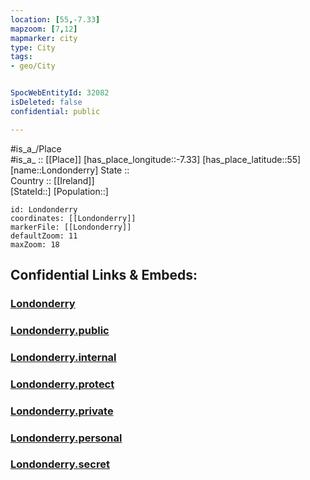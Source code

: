```yaml
---
location: [55,-7.33] 
mapzoom: [7,12] 
mapmarker: city 
type: City
tags:
- geo/City


SpocWebEntityId: 32082
isDeleted: false
confidential: public

---
```

#is_a_/Place  
#is_a_ :: [[Place]] 
[has_place_longitude::-7.33] 
[has_place_latitude::55] 
[name::Londonderry] 
State ::  
Country :: [[Ireland]]  
[StateId::] 
[Population::] 



```leaflet
id: Londonderry
coordinates: [[Londonderry]] 
markerFile: [[Londonderry]] 
defaultZoom: 11 
maxZoom: 18
```


## Confidential Links & Embeds: 

### [Londonderry](/_Standards/Earth/Continent/Europe/Europe~North/UK/Ireland~North/counties~Ireland~North/Derry-City_and_Strabane/cities~DerryCityandStrabane/Derry/cities~Derry/Londonderry.md) 

### [Londonderry.public](/_public/Earth/Continent/Europe/Europe~North/UK/Ireland~North/counties~Ireland~North/Derry-City_and_Strabane/cities~DerryCityandStrabane/Derry/cities~Derry/Londonderry.public.md) 

### [Londonderry.internal](/_internal/Earth/Continent/Europe/Europe~North/UK/Ireland~North/counties~Ireland~North/Derry-City_and_Strabane/cities~DerryCityandStrabane/Derry/cities~Derry/Londonderry.internal.md) 

### [Londonderry.protect](/_protect/Earth/Continent/Europe/Europe~North/UK/Ireland~North/counties~Ireland~North/Derry-City_and_Strabane/cities~DerryCityandStrabane/Derry/cities~Derry/Londonderry.protect.md) 

### [Londonderry.private](/_private/Earth/Continent/Europe/Europe~North/UK/Ireland~North/counties~Ireland~North/Derry-City_and_Strabane/cities~DerryCityandStrabane/Derry/cities~Derry/Londonderry.private.md) 

### [Londonderry.personal](/_personal/Earth/Continent/Europe/Europe~North/UK/Ireland~North/counties~Ireland~North/Derry-City_and_Strabane/cities~DerryCityandStrabane/Derry/cities~Derry/Londonderry.personal.md) 

### [Londonderry.secret](/_secret/Earth/Continent/Europe/Europe~North/UK/Ireland~North/counties~Ireland~North/Derry-City_and_Strabane/cities~DerryCityandStrabane/Derry/cities~Derry/Londonderry.secret.md)


